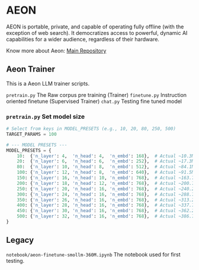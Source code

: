 # AEON
AEON is portable, private, and capable of operating fully offline (with the exception of web search). It democratizes access to powerful, dynamic AI capabilities for a wider audience, regardless of their hardware.

Know more about Aeon: [Main Repository](https://github.com/gustavokuklinski/aeon.ai/)

## Aeon Trainer
This is a Aeon LLM trainer scripts.

```pretrain.py``` The Raw corpus pre training (Trainer)
```finetune.py``` Instruction oriented finetune (Supervised Trainer)
```chat.py``` Testing fine tuned model


### ```pretrain.py``` Set model size

```python
# Select from keys in MODEL_PRESETS (e.g., 10, 20, 80, 250, 500)
TARGET_PARAMS = 100

# --- MODEL PRESETS ---
MODEL_PRESETS = {
    10:  {'n_layer': 4,  'n_head': 4,  'n_embd': 168},  # Actual ~10.3M
    20:  {'n_layer': 6,  'n_head': 6,  'n_embd': 252},  # Actual ~17.3M
    80:  {'n_layer': 10, 'n_head': 8,  'n_embd': 512},  # Actual ~84.1M
    100: {'n_layer': 12, 'n_head': 8,  'n_embd': 640},  # Actual ~91.5M
    150: {'n_layer': 16, 'n_head': 10, 'n_embd': 768},  # Actual ~163.7M
    200: {'n_layer': 18, 'n_head': 12, 'n_embd': 768},  # Actual ~200.7M
    250: {'n_layer': 20, 'n_head': 16, 'n_embd': 768},  # Actual ~240.2M
    300: {'n_layer': 24, 'n_head': 16, 'n_embd': 768},  # Actual ~288.7M
    350: {'n_layer': 26, 'n_head': 16, 'n_embd': 768},  # Actual ~313.2M
    400: {'n_layer': 28, 'n_head': 16, 'n_embd': 768},  # Actual ~337.7M
    450: {'n_layer': 30, 'n_head': 16, 'n_embd': 768},  # Actual ~362.2M
    500: {'n_layer': 32, 'n_head': 16, 'n_embd': 768},  # Actual ~386.7M
}
```

## Legacy

```notebook/aeon-finetune-smollm-360M.ipynb``` The notebook used for first testing.
